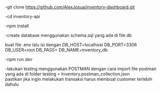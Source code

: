 -git clone https://github.com/AlexJosua/inventory-dashboard.git

-cd inventory-api

-npm install

-create database menggunakan schema.sql yang ada di file db

buat file .env lalu isi dengan
DB_HOST=localhost
DB_PORT=3306
DB_USER=root
DB_PASS=
DB_NAME=inventory_db

-npm run dev

-lakukan testing menggunakan POSTMAN
dengan cara import file postman yang ada di folder testing = Inventory.postman_collection.json  
pastikan jika ingin melakukan transaksi harus membuat customer terlebih dahulu
